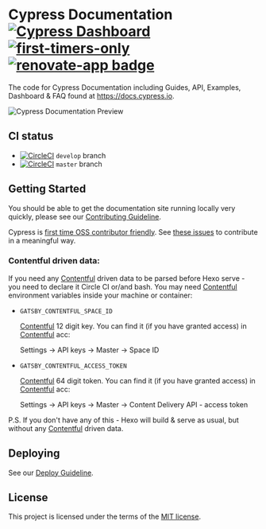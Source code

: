 # Cypress Documentation [![Cypress Dashboard](https://img.shields.io/badge/cypress-dashboard-brightgreen.svg)](https://dashboard.cypress.io/#/projects/ma3dkn/runs) [![first-timers-only](http://img.shields.io/badge/first--timers--only-friendly-blue.svg)](https://github.com/cypress-io/cypress-documentation/labels/first-timers-only) [![renovate-app badge][renovate-badge]][renovate-app]

The code for Cypress Documentation including Guides, API, Examples, Dashboard & FAQ found at https://docs.cypress.io.

![Cypress Documentation Preview](https://user-images.githubusercontent.com/1271364/32280553-aa89695e-bef2-11e7-9cea-c2e99406eed0.png)

## CI status

- [![CircleCI](https://circleci.com/gh/cypress-io/cypress-documentation/tree/develop.svg?style=svg)](https://circleci.com/gh/cypress-io/cypress-documentation/tree/develop) `develop` branch
- [![CircleCI](https://circleci.com/gh/cypress-io/cypress-documentation/tree/master.svg?style=svg)](https://circleci.com/gh/cypress-io/cypress-documentation/tree/master) `master` branch

## Getting Started

You should be able to get the documentation site running locally very quickly,
please see our [Contributing Guideline](/CONTRIBUTING.md).

Cypress is [first time OSS contributor friendly](http://www.firsttimersonly.com/). See [these issues](https://github.com/cypress-io/cypress-documentation/labels/first-timers-only) to contribute in a meaningful way.

### Contentful driven data:

If you need any [Contentful](https://www.contentful.com/) driven data to be parsed before Hexo serve - you need to declare it Circle CI or/and bash. You may need [Contentful](https://www.contentful.com/) environment variables inside your machine or container:

- `GATSBY_CONTENTFUL_SPACE_ID`

    [Contentful](https://www.contentful.com/) 12 digit key. You can find it (if you have granted access) in [Contentful](https://www.contentful.com/) acc:

    Settings → API keys → Master → Space ID

- `GATSBY_CONTENTFUL_ACCESS_TOKEN`

    [Contentful](https://www.contentful.com/) 64 digit token. You can find it (if you have granted access) in [Contentful](https://www.contentful.com/) acc:

    Settings → API keys → Master → Content Delivery API - access token

 P.S. If you don't have any of this - Hexo will build & serve as usual, but without any 
 [Contentful](https://www.contentful.com/) driven data.

## Deploying

See our [Deploy Guideline](DEPLOY.md).

## License

This project is licensed under the terms of the [MIT license](/LICENSE.md).

[renovate-badge]: https://img.shields.io/badge/renovate-app-blue.svg
[renovate-app]: https://renovateapp.com/
